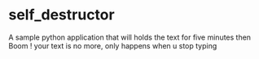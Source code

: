 # self_destructor
A sample python application that will holds the text for five minutes then Boom ! your text is no more, only happens when u stop typing
